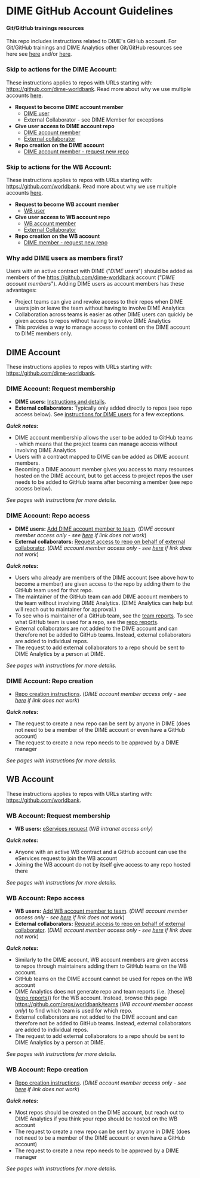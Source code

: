 # DIME GitHub Account Guidelines

#### Git/GitHub trainings resources

This repo includes instructions related to DIME's GitHub account.
For Git/GitHub trainings and DIME Analytics other
Git/GitHub resources see here see
[here](https://osf.io/e54gy/)
and/or [here](https://github.com/worldbank/dime-github-trainings).  

### Skip to actions for the DIME Account:
These instructions applies to repos with URLs starting with:
https://github.com/dime-worldbank.
Read more about why we use multiple accounts [here](../resources/why-mutliple-accounts.md).

* **Request to become DIME account member**
  * [DIME user](#dime-account-request-membership)
  * External Collaborator - see DIME Member for exceptions
* **Give user access to DIME account repo**
  * [DIME account member](#dime-account-repo-access)
  * [External collaborator](#dime-account-repo-access)
* **Repo creation on the DIME account**
  * [DIME account member - request new repo](#dime-account-repo-creation)

###  Skip to actions for the WB Account:
These instructions applies to repos with URLs starting with:
https://github.com/worldbank.
Read more about why we use multiple accounts [here](../resources/why-mutliple-accounts.md).

* **Request to become WB account member**
  * [WB user](#wb-account-request-membership)
* **Give user access to WB account repo**
  * [WB account member](#wb-account-repo-access)
  * [External Collaborator](#wb-account-repo-access)
* **Repo creation on the WB account**
  * [DIME member - request new repo](#wb-account-repo-creation)

### Why add DIME users as members first?

Users with an active contract with DIME ("_DIME users_")
should be added as members of
the https://github.com/dime-worldbank account ("_DIME account members_").
Adding DIME users as account members has these advantages:

* Project teams can give and revoke access to their repos when DIME users join or leave the team without having to involve DIME Analytics
* Collaboration across teams is easier as other DIME users can
quickly be given access to repos without having to involve DIME Analytics
* This provides a way to manage access to content
on the DIME account to DIME members only.

## DIME Account

These instructions applies to repos with URLs starting with:
https://github.com/dime-worldbank.

### DIME Account: Request membership

* **DIME users:** [Instructions and details](../instructions/dime-become-member.md).
* **External collaborators:** Typically only added directly to repos (see repo access below). See [instructions for DIME users](../instructions/dime-become-member.md) for a few exceptions.

**_Quick notes:_**
* DIME account membership allows the user to be added to GitHub teams - which means that the project teams can manage access without involving DIME Analytics
* Users with a contract mapped to DIME can be added as DIME account members.
* Becoming a DIME account member gives you access to many resources hosted on the DIME account, but to get access to project repos the user needs to be added to GitHub teams after becoming a member (see repo access below).

_See pages with instructions for more details._

### DIME Account: Repo access

* **DIME users:** [Add DIME account member to team](LINKLINK). (_DIME account member access only - see [here](../resources/dime-only-resources.md) if link does not work_)
* **External collaborators:** [Request access to repo on behalf of external collaborator](LINKLINK). (_DIME account member access only - see [here](../resources/dime-only-resources.md) if link does not work_)

**_Quick notes:_**
* Users who already are members of the DIME account (see above how to become a member) are given access to the repo by adding them to the GitHub team used for that repo.
* The maintainer of the GitHub team can add DIME account members to the team without involving DIME Analytics. (DIME Analytics can help but will reach out to maintainer for approval.)
* To see who is maintainer of a GitHub team,
see the [team reports](https://github.com/dime-worldbank/dime-account-admin-private/tree/main/reports/team-reports).
To see what GitHub team is used for a repo,
see the [repo reports](https://github.com/dime-worldbank/dime-account-admin-private/tree/main/reports/repo-reports).
* External collaborators are not added to the DIME account and can therefore not be added to GitHub teams. Instead, external collaborators are added to individual repos.
* The request to add external collaborators to a repo should be sent to DIME Analytics by a person at DIME.

_See pages with instructions for more details._

### DIME Account: Repo creation

* [Repo creation instructions](LINKLINK). (_DIME account member access only - see [here](../resources/dime-only-resources.md) if link does not work_)

**_Quick notes:_**
* The request to create a new repo can be sent by anyone in DIME (does not need to be a member of the DIME account or even have a GitHub account)
* The request to create a new repo needs to be approved by a DIME manager

_See pages with instructions for more details._

## WB Account

These instructions applies to repos with URLs starting with:
https://github.com/worldbank.

### WB Account: Request membership

* **WB users:** [eServices request](https://worldbankgroup.service-now.com/wbg?id=wbg_sc_catalog&sys_id=910e1739db1a54903c5960ab13961912) (_WB intranet access only_)

**_Quick notes:_**
* Anyone with an active WB contract and a GitHub account can use the eServices request to join the WB account
* Joining the WB account do not by itself give access to any repo hosted there

_See pages with instructions for more details._

### WB Account: Repo access

* **WB users:** [Add WB account member to team](LINKLINK). (_DIME account member access only - see [here](../resources/dime-only-resources.md) if link does not work_)
* **External collaborators:** [Request access to repo on behalf of external collaborator](LINKLINK). (_DIME account member access only - see [here](../resources/dime-only-resources.md) if link does not work_)

**_Quick notes:_**
* Similarly to the DIME account, WB account members are given access to repos through maintainers adding them to GitHub teams on the WB account.
* GitHub teams on the DIME account cannot be used for repos on the WB account
* DIME Analytics does not generate repo and team reports
(i.e. [these]([repo reports](https://github.com/dime-worldbank/dime-account-admin-private/tree/main/reports))) for the WB account.
Instead, browse this page https://github.com/orgs/worldbank/teams (_WB account member access only_) to find which team is used for which repo.
* External collaborators are not added to the DIME account and can therefore not be added to GitHub teams. Instead, external collaborators are added to individual repos.
* The request to add external collaborators to a repo should be sent to DIME Analytics by a person at DIME.

_See pages with instructions for more details._

### WB Account: Repo creation

* [Repo creation instructions](LINKLINK). (_DIME account member access only - see [here](../resources/dime-only-resources.md) if link does not work_)

**_Quick notes:_**
* Most repos should be created on the DIME account, but reach out to DIME Analytics if you think your repo should be hosted on the WB account
* The request to create a new repo can be sent by anyone in DIME (does not need to be a member of the DIME account or even have a GitHub account)
* The request to create a new repo needs to be approved by a DIME manager

_See pages with instructions for more details._
